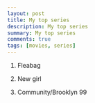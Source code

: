```yaml
---
layout: post
title: My top series
description: My top series
summary: My top series
comments: true
tags: [movies, series]
---
```


1. Fleabag

2. New girl

3. Community/Brooklyn 99
